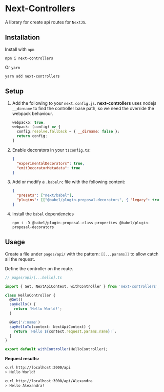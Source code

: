 # Next-Controllers

A library for create api routes for `NextJS`.

## Installation

Install with `npm`

```codecopy
npm i next-controllers
```

Or `yarn`

```codecopy
yarn add next-controllers
```

## Setup

1. Add the following to your `next.config.js`. **next-controllers** uses nodejs `__dirname` to find the controller base path, so we need the override the webpack behaviour.

   ```js
   webpack5: true,
   webpack: (config) => {
     config.resolve.fallback = { __dirname: false };
     return config;
   }
   ```

2. Enable decorators in your `tsconfig.ts`:

   ```json
   {
     "experimentalDecorators": true,
     "emitDecoratorMetadata": true
   }
   ```

3. Add or modify a `.babelrc` file with the following content:

   ```json
   {
     "presets": ["next/babel"],
     "plugins": [["@babel/plugin-proposal-decorators", { "legacy": true }], "@babel/plugin-proposal-class-properties"]
   }
   ```

4. Install the `babel` dependencies

   ```codecopy
   npm i -D @babel/plugin-proposal-class-properties @babel/plugin-proposal-decorators
   ```

## Usage

Create a file under `pages/api/` with the pattern: `[[...params]]`
to allow catch all the request.

Define the controller on the route.

```ts
// pages/api/[...hello].ts

import { Get, NextApiContext, withController } from 'next-controllers';

class HelloController {
  @Get()
  sayHello() {
    return 'Hello World!';
  }

  @Get('/:name')
  sayHelloTo(context: NextApiContext) {
    return `Hello ${context.request.params.name}!`;
  }
}

export default withController(HelloController);
```

**Request results:**

```bash
curl http://localhost:3000/api
> Hello World!
```

```bash
curl http://localhost:3000/api/Alexandra
> Hello Alexandra!
```
